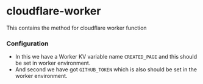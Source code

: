 # cloudflare-worker
This contains the method for cloudflare worker function

### Configuration

- In this we have a Worker KV variable name `CREATED_PAGE`  and this should be set in worker environment.
- And second we have got `GITHUB_TOKEN` which is also should be set in the worker environment.
